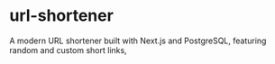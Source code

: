 # url-shortener

A modern URL shortener built with Next.js and PostgreSQL, featuring random and custom short links,
